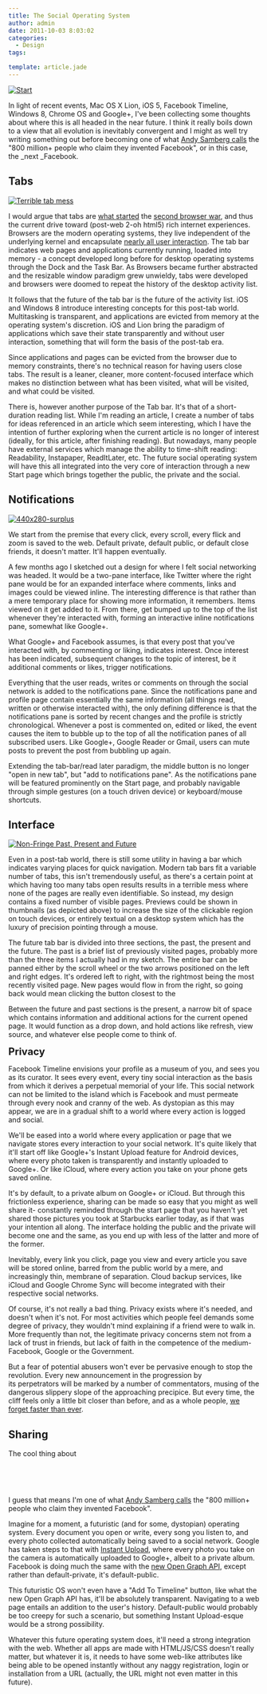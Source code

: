 ```yaml
---
title: The Social Operating System
author: admin
date: 2011-10-03 8:03:02
categories:
  - Design
tags: 

template: article.jade
---
```


[![](Start-300x291.jpg "Start")](Start.jpg)

In light of recent events, Mac OS X Lion, iOS 5, Facebook Timeline, Windows 8, Chrome OS and Google+, I've been collecting some thoughts about where this is all headed in the near future. I think it really boils down to a view that all evolution is inevitably convergent and I might as well try writing something out before becoming one of what [Andy Samberg calls](http://www.youtube.com/watch?v=WCuvzENr4oY&amp;feature=player_embedded) the "800 million+ people who claim they invented Facebook", or in this case, the _next _Facebook.

## Tabs

[![](Screenshot-300x12.png "Terrible tab mess")](Screenshot.png)

I would argue that tabs are [what started](http://en.wikipedia.org/wiki/Firefox_2) the [second browser war](http://en.wikipedia.org/wiki/Browser_wars#The_second_browser_war), and thus the current drive toward (post-web 2-oh html5) rich internet experiences. Browsers are the modern operating systems, they live independent of the underlying kernel and encapsulate [nearly all user interaction](http://xkcd.com/934/). The tab bar indicates web pages and applications currently running, loaded into memory - a concept developed long before for desktop operating systems through the Dock and the Task Bar. As Browsers became further abstracted and the resizable window paradigm grew unwieldy, tabs were developed and browsers were doomed to repeat the history of the desktop activity list.

It follows that the future of the tab bar is the future of the activity list. iOS and Windows 8 introduce interesting concepts for this post-tab world. Multitasking is transparent, and applications are evicted from memory at the operating system's discretion. iOS and Lion bring the paradigm of applications which save their state transparently and without user interaction, something that will form the basis of the post-tab era.

Since applications and pages can be evicted from the browser due to memory constraints, there's no technical reason for having users close tabs. The result is a leaner, cleaner, more content-focused interface which makes no distinction between what has been visited, what will be visited, and what could be visited.

There is, however another purpose of the Tab bar. It's that of a short-duration reading list. While I'm reading an article, I create a number of tabs for ideas referenced in an article which seem interesting, which I have the intention of further exploring when the current article is no longer of interest (ideally, for this article, after finishing reading). But nowadays, many people have external services which manage the ability to time-shift reading: Readability, Instapaper, ReadItLater, etc. The future social operating system will have this all integrated into the very core of interaction through a new Start page which brings together the public, the private and the social.

## Notifications

[![](440x280-surplus-300x190.png "440x280-surplus")](440x280-surplus.png)

We start from the premise that every click, every scroll, every flick and zoom is saved to the web. Default private, default public, or default close friends, it doesn't matter. It'll happen eventually.

A few months ago I sketched out a design for where I felt social networking was headed. It would be a two-pane interface, like Twitter where the right pane would be for an expanded interface where comments, links and images could be viewed inline. The interesting difference is that rather than a mere temporary place for showing more information, it remembers. Items viewed on it get added to it. From there, get bumped up to the top of the list whenever they're interacted with, forming an interactive inline notifications pane, somewhat like Google+.

What Google+ and Facebook assumes, is that every post that you've interacted with, by commenting or liking, indicates interest. Once interest has been indicated, subsequent changes to the topic of interest, be it additional comments or likes, trigger notifications.

Everything that the user reads, writes or comments on through the social network is added to the notifications pane. Since the notifications pane and profile page contain essentially the same information (all things read, written or otherwise interacted with), the only defining difference is that the notifications pane is sorted by recent changes and the profile is strictly chronological. Whenever a post is commented on, edited or liked, the event causes the item to bubble up to the top of all the notification panes of all subscribed users. Like Google+, Google Reader or Gmail, users can mute posts to prevent the post from bubbling up again.

Extending the tab-bar/read later paradigm, the middle button is no longer "open in new tab", but "add to notifications pane". As the notifications pane will be featured prominently on the Start page, and probably navigable through simple gestures (on a touch driven device) or keyboard/mouse shortcuts.

## Interface

[![](Scan-111003-0001-300x108.jpg "Non-Fringe Past, Present and Future")](Scan-111003-0001.jpg)

Even in a post-tab world, there is still some utility in having a bar which indicates varying places for quick navigation. Modern tab bars fit a variable number of tabs, this isn't tremendously useful, as there's a certain point at which having too many tabs open results results in a terrible mess where none of the pages are really even identifiable. So instead, my design contains a fixed number of visible pages. Previews could be shown in thumbnails (as depicted above) to increase the size of the clickable region on touch devices, or entirely textual on a desktop system which has the luxury of precision pointing through a mouse.

The future tab bar is divided into three sections, the past, the present and the future. The past is a brief list of previously visited pages, probably more than the three items I actually had in my sketch. The entire bar can be panned either by the scroll wheel or the two arrows positioned on the left and right edges. It's ordered left to right, with the rightmost being the most recently visited page. New pages would flow in from the right, so going back would mean clicking the button closest to the

Between the future and past sections is the present, a narrow bit of space which contains information and additional actions for the current opened page. It would function as a drop down, and hold actions like refresh, view source, and whatever else people come to think of.

<span style="font-size: 20px; font-weight: bold;">Privacy</span>

Facebook Timeline envisions your profile as a museum of you, and sees you as its curator. It sees every event, every tiny social interaction as the basis from which it derives a perpetual memorial of your life. This social network can not be limited to the island which is Facebook and must permeate through every nook and cranny of the web. As dystopian as this may appear, we are in a gradual shift to a world where every action is logged and social.

We'll be eased into a world where every application or page that we navigate stores every interaction to your social network. It's quite likely that it'll start off like Google+'s Instant Upload feature for Android devices, where every photo taken is transparently and instantly uploaded to Google+. Or like iCloud, where every action you take on your phone gets saved online.

It's by default, to a private album on Google+ or iCloud. But through this frictionless experience, sharing can be made so easy that you might as well share it- constantly reminded through the start page that you haven't yet shared those pictures you took at Starbucks earlier today, as if that was your intention all along. The interface holding the public and the private will become one and the same, as you end up with less of the latter and more of the former.

Inevitably, every link you click, page you view and every article you save will be stored online, barred from the public world by a mere, and increasingly thin, membrane of separation. Cloud backup services, like iCloud and Google Chrome Sync will become integrated with their respective social networks.

Of course, it's not really a bad thing. Privacy exists where it's needed, and doesn't when it's not. For most activities which people feel demands some degree of privacy, they wouldn't mind explaining if a friend were to walk in. More frequently than not, the legitimate privacy concerns stem not from a lack of trust in friends, but lack of faith in the competence of the medium- Facebook, Google or the Government.

But a fear of potential abusers won't ever be pervasive enough to stop the revolution. Every new announcement in the progression by its perpetrators will be marked by a number of commentators, musing of the dangerous slippery slope of the approaching precipice. But every time, the cliff feels only a little bit closer than before, and as a whole people, [we forget faster than ever](http://books.google.com/ngrams/graph?content=1880%2C1900%2C1920%2C1940%2C1960%2C1980%2C2000%2C2010&amp;year_start=1800&amp;year_end=2000&amp;corpus=0&amp;smoothing=3).

## Sharing

The cool thing about

&nbsp;

&nbsp;

I guess that means I'm one of what [Andy Samberg calls](http://www.youtube.com/watch?v=WCuvzENr4oY&amp;feature=player_embedded) the "800 million+ people who claim they invented Facebook".

Imagine for a moment, a futuristic (and for some, dystopian) operating system. Every document you open or write, every song you listen to, and every photo collected automatically being saved to a social network. Google has taken steps to that with [Instant Upload](http://www.google.com/support/mobile/bin/answer.py?answer=1304818), where every photo you take on the camera is automatically uploaded to Google+, albeit to a private album. Facebook is doing much the same with the [new Open Graph API](https://developers.facebook.com/docs/beta/), except rather than default-private, it's default-public.

This futuristic OS won't even have a "Add To Timeline" button, like what the new Open Graph API has, it'll be absolutely transparent. Navigating to a web page entails an addition to the user's history. Default-public would probably be too creepy for such a scenario, but something Instant Upload-esque would be a strong possibility.

Whatever this future operating system does, it'll need a strong integration with the web. Whether all apps are made with HTML/JS/CSS doesn't really matter, but whatever it is, it needs to have some web-like attributes like being able to be opened instantly without any naggy registration, login or installation from a URL (actually, the URL might not even matter in this future).
